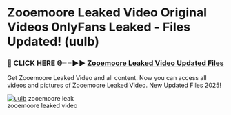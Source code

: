 # Zooemoore Leaked Video Original Videos 0nlyFans Leaked - Files Updated! (uulb)

<h3>🔴 CLICK HERE 🌐==►► <a href="https://tinyurl.com/ms9xzufz" rel="nofollow">Zooemoore Leaked Video Updated Files</a></h3>

Get Zooemoore Leaked Video and all content. Now you can access all videos and pictures of Zooemoore Leaked Video. New Updated Files 2025!

[![uulb](https://i.imgur.com/ppqm5kG.gif)](https://tinyurl.com/ms9xzufz)
zooemoore leak<br>
zooemoore leaked video